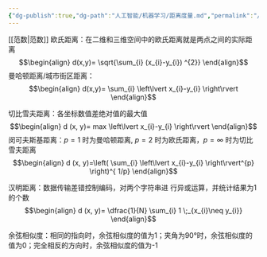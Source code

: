 ```yaml
---
{"dg-publish":true,"dg-path":"人工智能/机器学习/距离度量.md","permalink":"/人工智能/机器学习/距离度量/","dgPassFrontmatter":true,"noteIcon":"","created":"2024-12-24T00:36:26.056+08:00","updated":"2025-04-29T11:33:16.978+08:00"}
---
```



[[范数\|范数]]
欧氏距离：在二维和三维空间中的欧氏距离就是两点之间的实际距离 
$$\begin{align}
d(x,y)=   \sqrt{\sum_{i}  (x_{i}-y_{i}) ^{2}}
\end{align}$$
曼哈顿距离/城市街区距离：
$$\begin{align}
d(x,y)= \sum_{i}  \left\lvert  x_{i}-y_{i} \right\rvert
\end{align}$$

切比雪夫距离：各坐标数值差绝对值的最大值
$$\begin{align}
d (x, y)= max \left\lvert  x_{i}-y_{i} \right\rvert 
\end{align}$$
闵可夫斯基距离：$p=1$ 时为曼哈顿距离, $p=2$ 时为欧氏距离，$p=\infty$ 时为切比雪夫距离
$$\begin{align}
d (x, y)=\left( \sum_{i} \left\lvert  x_{i}-y_{i} \right\rvert^{p} \right)^{ 1/p}
\end{align}$$

汉明距离：数据传输差错控制编码，对两个字符串进 行异或运算，并统计结果为1的个数
$$\begin{align}
d (x, y)= \dfrac{1}{N} \sum_{i} 1 \;_{x_{i}\neq y_{i}}
\end{align}$$

余弦相似度：相同的指向时，余弦相似度的值为1；夹角为90°时，余弦相似度的值为0；完全相反的方向时，余弦相似度的值为-1


